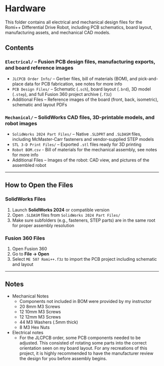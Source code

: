 # Hardware

This folder contains all electrical and mechanical design files for the Romi++ Differential Drive Robot, including PCB schematics, board layout, manufacturing assets, and mechanical CAD models.

## Contents

### `Electrical/` – Fusion PCB design files, manufacturing exports, and board reference images

- `JLCPCB Order Info/` – Gerber files, bill of materials (BOM), and pick-and-place data for PCB fabrication, see notes for more info
- `PCB Design Files/` – Schematic (`.sch`), board layout (`.brd`), 3D model (`.step`), and full Fusion 360 project archive (`.f3z`)
- Additional Files – Reference images of the board (front, back, isometric), schematic and layout PDFs

### `Mechanical/` – SolidWorks CAD files, 3D-printable models, and robot images

- `SolidWorks 2024 Part Files/` – Native `.SLDPRT` and `.SLDASM` files, including McMaster-Carr fasteners and vendor-supplied STEP models
- `STL 3-D Print Files/` – Exported `.stl` files ready for 3D printing
- `Robot BOM.csv` - Bill of materials for the mechanical assembly, see notes for more info
- Additional Files – Images of the robot: CAD view, and pictures of the assembled robot

---

## How to Open the Files

### SolidWorks Files

1. Launch **SolidWorks 2024** or compatible version
2. Open `.SLDASM` files from `SolidWorks 2024 Part Files/`
3. Make sure subfolders (e.g., fasteners, STEP parts) are in the same root for proper assembly resolution

### Fusion 360 Files

1. Open Fusion 360
2. Go to **File → Open**
3. Select `ME 507 Romi++.f3z` to import the PCB project including schematic and layout

---

## Notes

- Mechanical Notes
    - Components not included in BOM were provided by my instructor
    - 20  8mm M3 Screws
    - 12 10mm M3 Screws
    - 12 12mm M3 Screws
    - 44 M3 Washers (.5mm thick)
    -  8 M3 Hex Nuts
- Electrical notes
    - For the JLCPCB order, some PCB components needed to be adjusted. This consisted of rotating some parts into the correct orientation seen on my board layout. For any recreations of this project, it is highly recommended to have the manufacturer review the design for you before assembly begins.
